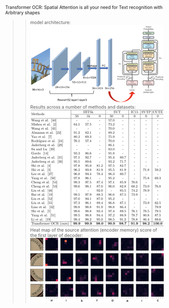 Transformer OCR: Spatial Attention is all your need for Text recognition with Arbitrary shapes


>> model architecture:
![avatar](art.png)
Results across a number of methods and datasets:
![avatar](result.png)
Heat map of the source attention (encoder memory) score of the first layer of decoder:
![avatar](heatmap.png)

